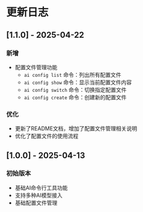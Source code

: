 # 更新日志

## [1.1.0] - 2025-04-22

### 新增
- 配置文件管理功能
  - `ai config list` 命令：列出所有配置文件
  - `ai config show` 命令：显示当前配置文件内容
  - `ai config switch` 命令：切换指定配置文件
  - `ai config create` 命令：创建新的配置文件

### 优化
- 更新了README文档，增加了配置文件管理相关说明
- 优化了配置文件的使用流程

## [1.0.0] - 2025-04-13

### 初始版本
- 基础AI命令行工具功能
- 支持多种AI模型接入
- 基础配置文件管理